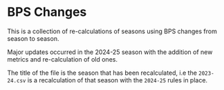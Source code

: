 # BPS Changes

This is a collection of re-calculations of seasons using BPS changes from season to season.

Major updates occurred in the 2024-25 season with the addition of new metrics and re-calculation of old ones.

The title of the file is the season that has been recalculated, i.e the `2023-24.csv` is a recalculation of that season with the `2024-25` rules in place.
